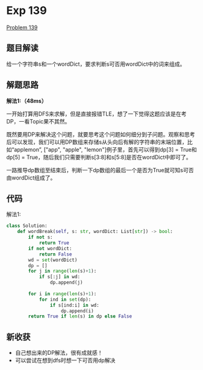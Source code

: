 # Exp 139

[Problem 139](https://leetcode.com/problems/word-break/)

## 题目解读

给一个字符串s和一个wordDict，要求判断s可否用wordDict中的词来组成。

## 解题思路

**解法1:（48ms）**

一开始打算用DFS来求解，但是直接报错TLE，想了一下觉得这题应该是在考DP，一看Topic果不其然。

既然要用DP来解决这个问题，就要思考这个问题如何细分到子问题。观察和思考后可以发现，我们可以用DP数组来存储s从头向后有解的字符串的末端位置，比如“applemon”, ["app", "apple", "lemon"]例子里，首先可以得到dp[3] = True和dp[5] = True，随后我们只需要判断s[3:8]和s[5:8]是否在wordDict中即可了。

一路推导dp数组至结束后，判断一下dp数组的最后一个是否为True就可知s可否由wordDict组成了。

## 代码

解法1:

```python
class Solution:
    def wordBreak(self, s: str, wordDict: List[str]) -> bool:
        if not s:
            return True
        if not wordDict:
            return False
        wd = set(wordDict)
        dp = []
        for j in range(len(s)+1):
            if s[:j] in wd:
                dp.append(j)
        
        for i in range(len(s)+1):
            for ind in set(dp):
                if s[ind:i] in wd:
                    dp.append(i)
        return True if len(s) in dp else False
```

## 新收获

- 自己想出来的DP解法，很有成就感！
- 可以尝试在想到dfs时想一下可否用dp解决



